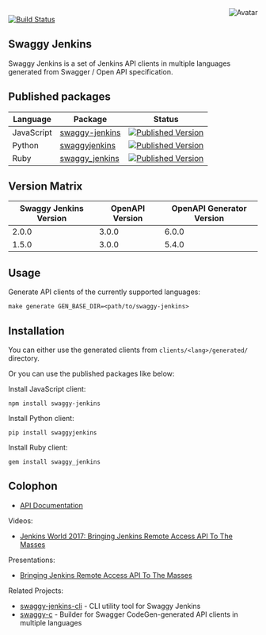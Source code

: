 <img align="right" src="https://raw.github.com/cliffano/swaggy-jenkins/master/avatar.jpg" alt="Avatar"/>

[![Build Status](https://github.com/cliffano/swaggy-jenkins/actions/workflows/ci-workflow.yaml/badge.svg)](https://github.com/cliffano/swaggy-jenkins/actions/workflows/ci-workflow.yaml)
<br/>

Swaggy Jenkins
--------------

Swaggy Jenkins is a set of Jenkins API clients in multiple languages generated from Swagger / Open API specification.

Published packages
------------------

| Language | Package | Status |
|----------|---------|--------|
| JavaScript | [swaggy-jenkins]((http://www.npmjs.com/package/swaggy-jenkins)) | [![Published Version](https://img.shields.io/npm/v/swaggy-jenkins.svg)](http://www.npmjs.com/package/swaggy-jenkins) |
| Python | [swaggyjenkins]((https://pypi.python.org/pypi/swaggyjenkins)) | [![Published Version](https://img.shields.io/pypi/v/swaggyjenkins.svg)](https://pypi.python.org/pypi/swaggyjenkins) |
| Ruby | [swaggy_jenkins]((https://rubygems.org/gems/swaggy_jenkins)) | [![Published Version](https://img.shields.io/gem/v/swaggy_jenkins.svg)](https://rubygems.org/gems/swaggy_jenkins) |

Version Matrix
--------------

| Swaggy Jenkins Version | OpenAPI Version | OpenAPI Generator Version |
|------------------------|-----------------|---------------------------|
| 2.0.0 | 3.0.0 | 6.0.0 |
| 1.5.0 | 3.0.0 | 5.4.0 |

Usage
-----

Generate API clients of the currently supported languages:

    make generate GEN_BASE_DIR=<path/to/swaggy-jenkins>

Installation
------------

You can either use the generated clients from `clients/<lang>/generated/` directory.

Or you can use the published packages like below:

Install JavaScript client:

    npm install swaggy-jenkins

Install Python client:

    pip install swaggyjenkins

Install Ruby client:

    gem install swaggy_jenkins

Colophon
--------

* [API Documentation](https://cliffano.github.io/swaggy-jenkins/api/latest/)

Videos:

* [Jenkins World 2017: Bringing Jenkins Remote Access API To The Masses](https://www.youtube.com/watch?v=D93t1jElt4Q)

Presentations:

* [Bringing Jenkins Remote Access API To The Masses](https://www.slideshare.net/cliffano/bringing-jenkins-remote-access-api-to-the-masses)

Related Projects:

* [swaggy-jenkins-cli](http://github.com/cliffano/swaggy-jenkins-cli) - CLI utility tool for Swaggy Jenkins
* [swaggy-c](http://github.com/cliffano/swaggy-c) - Builder for Swagger CodeGen-generated API clients in multiple languages
